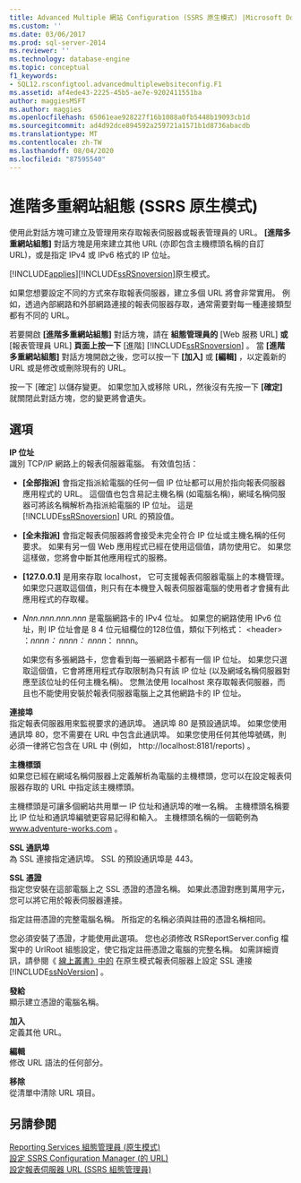 ```yaml
---
title: Advanced Multiple 網站 Configuration (SSRS 原生模式) |Microsoft Docs
ms.custom: ''
ms.date: 03/06/2017
ms.prod: sql-server-2014
ms.reviewer: ''
ms.technology: database-engine
ms.topic: conceptual
f1_keywords:
- SQL12.rsconfigtool.advancedmultiplewebsiteconfig.F1
ms.assetid: af4ede43-2225-45b5-ae7e-9202411551ba
author: maggiesMSFT
ms.author: maggies
ms.openlocfilehash: 65061eae928227f16b1088a0fb5448b19093cb1d
ms.sourcegitcommit: ad4d92dce894592a259721a1571b1d8736abacdb
ms.translationtype: MT
ms.contentlocale: zh-TW
ms.lasthandoff: 08/04/2020
ms.locfileid: "87595540"
---
```

# <a name="advanced-multiple-web-site-configuration-ssrs-native-mode"></a>進階多重網站組態 (SSRS 原生模式)
  使用此對話方塊可建立及管理用來存取報表伺服器或報表管理員的 URL。 **[進階多重網站組態]** 對話方塊是用來建立其他 URL (亦即包含主機標頭名稱的自訂 URL)，或是指定 IPv4 或 IPv6 格式的 IP 位址。  
  
 [!INCLUDE[applies](../../includes/applies-md.md)][!INCLUDE[ssRSnoversion](../../includes/ssrsnoversion-md.md)]原生模式。  
  
 如果您想要設定不同的方式來存取報表伺服器，建立多個 URL 將會非常實用。 例如，透過內部網路和外部網路連接的報表伺服器存取，通常需要對每一種連接類型都有不同的 URL。  
  
 若要開啟 **[進階多重網站組態]** 對話方塊，請在 **組態管理員的** [Web 服務 URL] **或** [報表管理員 URL] **頁面上按一下** [進階] [!INCLUDE[ssRSnoversion](../../includes/ssrsnoversion-md.md)] 。 當 **[進階多重網站組態]** 對話方塊開啟之後，您可以按一下 **[加入]** 或 **[編輯]** ，以定義新的 URL 或是修改或刪除現有的 URL。  
  
 按一下 [確定]  以儲存變更。 如果您加入或移除 URL，然後沒有先按一下 **[確定]** 就關閉此對話方塊，您的變更將會遺失。  
  
## <a name="options"></a>選項  
 **IP 位址**  
 識別 TCP/IP 網路上的報表伺服器電腦。 有效值包括：  
  
-   **[全部指派]** 會指定指派給電腦的任何一個 IP 位址都可以用於指向報表伺服器應用程式的 URL。 這個值也包含易記主機名稱 (如電腦名稱)，網域名稱伺服器可將該名稱解析為指派給電腦的 IP 位址。 這是 [!INCLUDE[ssRSnoversion](../../includes/ssrsnoversion-md.md)] URL 的預設值。  
  
-   **[全未指派]** 會指定報表伺服器將會接受未完全符合 IP 位址或主機名稱的任何要求。 如果有另一個 Web 應用程式已經在使用這個值，請勿使用它。 如果您這樣做，您將會中斷其他應用程式的服務。  
  
-   **[127.0.0.1]** 是用來存取 localhost， 它可支援報表伺服器電腦上的本機管理。 如果您只選取這個值，則只有在本機登入報表伺服器電腦的使用者才會擁有此應用程式的存取權。  
  
-   *Nnn.nnn.nnn.nnn* 是電腦網路卡的 IPv4 位址。 如果您的網路使用 IPv6 位址，則 IP 位址會是 8 4 位元組欄位的128位值，類似下列格式： \<header> ：*nnnn： nnnn： nnnn*： nnnn。  
  
     如果您有多張網路卡，您會看到每一張網路卡都有一個 IP 位址。 如果您只選取這個值，它會將應用程式存取限制為只有該 IP 位址 (以及網域名稱伺服器對應至該位址的任何主機名稱)。 您無法使用 localhost 來存取報表伺服器，而且也不能使用安裝於報表伺服器電腦上之其他網路卡的 IP 位址。  
  
 **連接埠**  
 指定報表伺服器用來監視要求的通訊埠。 通訊埠 80 是預設通訊埠。 如果您使用通訊埠 80，您不需要在 URL 中包含此通訊埠。 如果您使用任何其他埠號碼，則必須一律將它包含在 URL 中 (例如， http://localhost:8181/reports) 。  
  
 **主機標頭**  
 如果您已經在網域名稱伺服器上定義解析為電腦的主機標頭，您可以在設定報表伺服器存取的 URL 中指定該主機標頭。  
  
 主機標頭是可讓多個網站共用單一 IP 位址和通訊埠的唯一名稱。 主機標頭名稱要比 IP 位址和通訊埠編號更容易記得和輸入。 主機標頭名稱的一個範例為 www.adventure-works.com 。  
  
 **SSL 通訊埠**  
 為 SSL 連接指定通訊埠。 SSL 的預設通訊埠是 443。  
  
 **SSL 憑證**  
 指定您安裝在這部電腦上之 SSL 憑證的憑證名稱。 如果此憑證對應到萬用字元，您可以將它用於報表伺服器連接。  
  
 指定註冊憑證的完整電腦名稱。 所指定的名稱必須與註冊的憑證名稱相同。  
  
 您必須安裝了憑證，才能使用此選項。 您也必須修改 RSReportServer.config 檔案中的 UrlRoot 組態設定，使它指定註冊憑證之電腦的完整名稱。 如需詳細資訊，請參閱《 [線上叢書》中的](../../reporting-services/security/configure-ssl-connections-on-a-native-mode-report-server.md) 在原生模式報表伺服器上設定 SSL 連接 [!INCLUDE[ssNoVersion](../../includes/ssnoversion-md.md)] 。  
  
 **發給**  
 顯示建立憑證的電腦名稱。  
  
 **加入**  
 定義其他 URL。  
  
 **編輯**  
 修改 URL 語法的任何部分。  
  
 **移除**  
 從清單中清除 URL 項目。  
  
## <a name="see-also"></a>另請參閱  
 [Reporting Services 組態管理員 &#40;原生模式&#41;](../../../2014/sql-server/install/reporting-services-configuration-manager-native-mode.md)   
 [設定 SSRS Configuration Manager &#40;的 URL&#41;](../../reporting-services/install-windows/configure-a-url-ssrs-configuration-manager.md)   
 [設定報表伺服器 URL &#40;SSRS 組態管理員&#41;](../../reporting-services/install-windows/configure-report-server-urls-ssrs-configuration-manager.md)  
  
  
